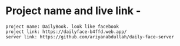 # Project name and live link - 

    project name: DailyBook. look like facebook
    project link: https://dailyface-b4ffd.web.app/
    server link: https://github.com/ariyanabdullah/daily-face-server
